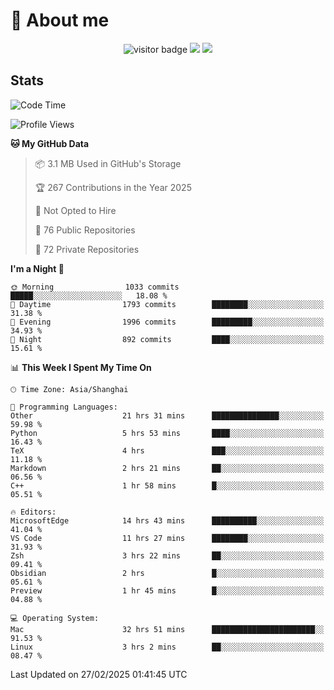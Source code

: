 <!-- ![](https://youpai.roccoshi.top/img/20200804214216.png) -->

# 🧐 About me
 
<p align="center">
<img src="https://visitor-badge.laobi.icu/badge?page_id=Lincest.Lincest&title=hits" alt="visitor badge"/>
<a href="mailto:imroccoshi@gmail.com"><img src="https://img.shields.io/badge/gmail-imroccoshi%40gmail.com-red"></a>
<a href="https://blog.roccoshi.top"><img src="https://img.shields.io/badge/blog-roccoshi-green"></a>
</p>

## Stats

<!--START_SECTION:waka-->
![Code Time](http://img.shields.io/badge/Code%20Time-2%2C180%20hrs%2052%20mins-blue)

![Profile Views](http://img.shields.io/badge/Profile%20Views-1-blue)

**🐱 My GitHub Data** 

> 📦 3.1 MB Used in GitHub's Storage 
 > 
> 🏆 267 Contributions in the Year 2025
 > 
> 🚫 Not Opted to Hire
 > 
> 📜 76 Public Repositories 
 > 
> 🔑 72 Private Repositories 
 > 
**I'm a Night 🦉** 

```text
🌞 Morning                1033 commits        █████░░░░░░░░░░░░░░░░░░░░   18.08 % 
🌆 Daytime                1793 commits        ████████░░░░░░░░░░░░░░░░░   31.38 % 
🌃 Evening                1996 commits        █████████░░░░░░░░░░░░░░░░   34.93 % 
🌙 Night                  892 commits         ████░░░░░░░░░░░░░░░░░░░░░   15.61 % 
```


📊 **This Week I Spent My Time On** 

```text
🕑︎ Time Zone: Asia/Shanghai

💬 Programming Languages: 
Other                    21 hrs 31 mins      ███████████████░░░░░░░░░░   59.98 % 
Python                   5 hrs 53 mins       ████░░░░░░░░░░░░░░░░░░░░░   16.43 % 
TeX                      4 hrs               ███░░░░░░░░░░░░░░░░░░░░░░   11.18 % 
Markdown                 2 hrs 21 mins       ██░░░░░░░░░░░░░░░░░░░░░░░   06.56 % 
C++                      1 hr 58 mins        █░░░░░░░░░░░░░░░░░░░░░░░░   05.51 % 

🔥 Editors: 
MicrosoftEdge            14 hrs 43 mins      ██████████░░░░░░░░░░░░░░░   41.04 % 
VS Code                  11 hrs 27 mins      ████████░░░░░░░░░░░░░░░░░   31.93 % 
Zsh                      3 hrs 22 mins       ██░░░░░░░░░░░░░░░░░░░░░░░   09.41 % 
Obsidian                 2 hrs               █░░░░░░░░░░░░░░░░░░░░░░░░   05.61 % 
Preview                  1 hr 45 mins        █░░░░░░░░░░░░░░░░░░░░░░░░   04.88 % 

💻 Operating System: 
Mac                      32 hrs 51 mins      ███████████████████████░░   91.53 % 
Linux                    3 hrs 2 mins        ██░░░░░░░░░░░░░░░░░░░░░░░   08.47 % 
```


 Last Updated on 27/02/2025 01:41:45 UTC
<!--END_SECTION:waka-->


